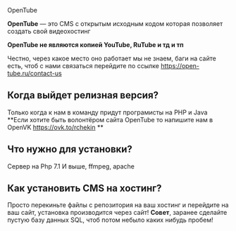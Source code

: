 OpenTube


**OpenTube** — это CMS с открытым исходным кодом которая позволяет создать свой видеохостинг

**OpenTube не являются копией YouTube, RuTube и тд и тп**

Честно, через какое место оно работает мы не знаем, баги на сайте есть, чтоб с нами связаться перейдите по ссылке https://open-tube.ru/contact-us

## Когда выйдет релизная версия?

Только когда к нам в команду придут програмисты на PHP и Java
 **Если хотите быть волонтёром сайта OpenTube то напишите нам в OpenVK https://ovk.to/rchekin **

## Что нужно для установки?

Сервер на Php 7.1 И выше, ffmpeg, apache

## Как установить CMS на хостинг?

Просто перекиньте файлы с репозитория на ваш хостинг и перейдите на ваш сайт, установка производится через сайт!
**Совет**, заранее сделайте пустую базу данных SQL, чтоб потом небыло каких нибудь пробем!

